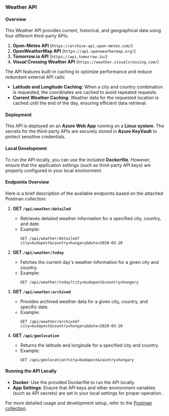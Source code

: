 ### Weather API

#### Overview
This Weather API provides current, historical, and geographical data using four different third-party APIs:
1. **Open-Meteo API** (`https://archive-api.open-meteo.com/`)
2. **OpenWeatherMap API** (`https://api.openweathermap.org/`)
3. **Tomorrow.io API** (`https://api.tomorrow.io/`)
4. **Visual Crossing Weather API** (`https://weather.visualcrossing.com/`)

The API features built-in caching to optimize performance and reduce redundant external API calls:
- **Latitude and Longitude Caching**: When a city and country combination is requested, the coordinates are cached to avoid repeated requests.
- **Current Weather Caching**: Weather data for the requested location is cached until the end of the day, ensuring efficient data retrieval.

#### Deployment
This API is deployed on an **Azure Web App** running on a **Linux system**. The secrets for the third-party APIs are securely stored in **Azure KeyVault** to protect sensitive credentials.

#### Local Development
To run the API locally, you can use the included **Dockerfile**. However, ensure that the application settings (such as third-party API keys) are properly configured in your local environment.

#### Endpoints Overview
Here is a brief description of the available endpoints based on the attached Postman collection:

1. **GET `/api/weather/detailed`**
   - Retrieves detailed weather information for a specified city, country, and date.
   - Example: 
     ```
     GET /api/weather/detailed?city=budapest&country=hungary&date=2020-03-20
     ```

2. **GET `/api/weather/today`**
   - Fetches the current day's weather information for a given city and country.
   - Example:
     ```
     GET /api/weather/today?city=budapest&country=hungary
     ```

3. **GET `/api/weather/archived`**
   - Provides archived weather data for a given city, country, and specific date.
   - Example:
     ```
     GET /api/weather/archived?city=budapest&country=hungary&date=2020-03-20
     ```

4. **GET `/api/geolocation`**
   - Returns the latitude and longitude for a specified city and country.
   - Example:
     ```
     GET /api/geolocation?city=budapest&country=hungary
     ```

#### Running the API Locally
- **Docker**: Use the provided Dockerfile to run the API locally.
- **App Settings**: Ensure that API keys and other environment variables (such as API secrets) are set in your local settings for proper operation.

For more detailed usage and development setup, refer to the [Postman collection](https://github.com/raufhacizade/weather-api/blob/post-man/WeatherApi.postman_collection.json).